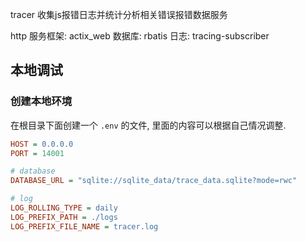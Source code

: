 tracer 收集js报错日志并统计分析相关错误报错数据服务

http 服务框架: actix_web
数据库: rbatis
日志: tracing-subscriber

## 本地调试

### 创建本地环境
在根目录下面创建一个 `.env` 的文件, 里面的内容可以根据自己情况调整.

```ini
HOST = 0.0.0.0
PORT = 14001

# database
DATABASE_URL = "sqlite://sqlite_data/trace_data.sqlite?mode=rwc"

# log
LOG_ROLLING_TYPE = daily
LOG_PREFIX_PATH = ./logs
LOG_PREFIX_FILE_NAME = tracer.log
```